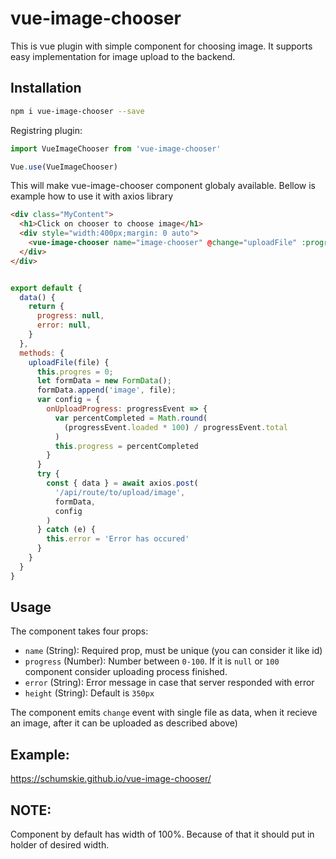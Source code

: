 # vue-image-chooser
This is vue plugin with simple component for choosing image. It supports easy implementation for image upload to the backend.


## Installation

```sh
npm i vue-image-chooser --save
```

Registring plugin:

```js
import VueImageChooser from 'vue-image-chooser'

Vue.use(VueImageChooser)
```
This will make vue-image-chooser component globaly available. Bellow is example how to use it with axios library
```html
<div class="MyContent">
  <h1>Click on chooser to choose image</h1>
  <div style="width:400px;margin: 0 auto">
    <vue-image-chooser name="image-chooser" @change="uploadFile" :progress="progress" :error="error"/>
  </div>
</div>
```

```js

export default {
  data() {
    return {
      progress: null,
      error: null,
    }
  },
  methods: {
    uploadFile(file) {
      this.progres = 0;
      let formData = new FormData();
      formData.append('image', file);
      var config = {
        onUploadProgress: progressEvent => {
          var percentCompleted = Math.round(
            (progressEvent.loaded * 100) / progressEvent.total
          )
          this.progress = percentCompleted
        }
      }
      try {
        const { data } = await axios.post(
          '/api/route/to/upload/image',
          formData,
          config
        )
      } catch (e) {
        this.error = 'Error has occured'
      }
    }
  }
}
```

## Usage

The component takes four props:

- `name` (String): Required prop, must be unique (you can consider it like id)
- `progress` (Number): Number between `0-100`. If it is `null` or `100` component consider uploading process finished.
- `error` (String): Error message in case that server responded with error
- `height` (String): Default is `350px`

The component emits `change` event with single file as data, when it recieve an image, after it can be uploaded as described above)

## Example:
https://schumskie.github.io/vue-image-chooser/
## NOTE:
Component by default has width of 100%. Because of that it should put in holder of desired width. 

